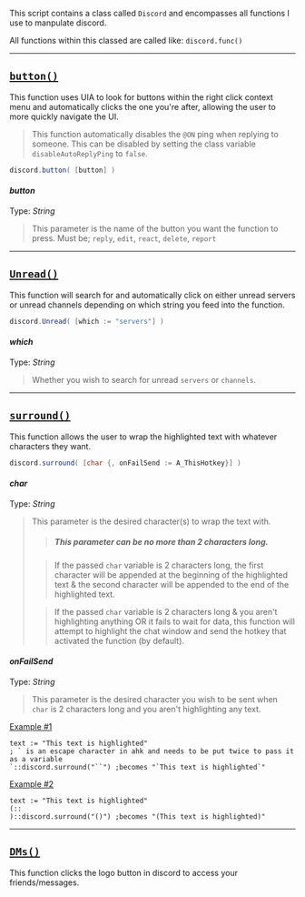 This script contains a class called `Discord` and encompasses all functions I use to manpulate discord.

All functions within this classed are called like: `discord.func()`
***

## <u>`button()`</u>
This function uses UIA to look for buttons within the right click context menu and automatically clicks the one you're after, allowing the user to more quickly navigate the UI.

> This function automatically disables the `@ON` ping when replying to someone. This can be disabled by setting the class variable `disableAutoReplyPing` to `false`.
```c#
discord.button( [button] )
```
#### *button*
Type: *String*
> This parameter is the name of the button you want the function to press. Must be; `reply`, `edit`, `react`, `delete`, `report`

***

## <u>`Unread()`</u>
This function will search for and automatically click on either unread servers or unread channels depending on which string you feed into the function.
```c#
discord.Unread( [which := "servers"] )
```
#### *which*
Type: *String*
> Whether you wish to search for unread `servers` or `channels`.
***

## <u>`surround()`</u>
This function allows the user to wrap the highlighted text with whatever characters they want.
```c#
discord.surround( [char {, onFailSend := A_ThisHotkey}] )
```
#### *char*
Type: *String*
> This parameter is the desired character(s) to wrap the text with.
>> ##### This parameter can be no more than 2 characters long.
>
>> If the passed `char` variable is 2 characters long, the first character will be appended at the beginning of the highlighted text & the second character will be appended to the end of the highlighted text.
>
>> If the passed `char` variable is 2 characters long & you aren't highlighting anything OR it fails to wait for data, this function will attempt to highlight the chat window and send the hotkey that activated the function (by default).

#### *onFailSend*
Type: *String*
> This parameter is the desired character you wish to be sent when `char` is 2 characters long and you aren't highlighting any text.

<u>Example #1</u>
```autoit
text := "This text is highlighted"
; ` is an escape character in ahk and needs to be put twice to pass it as a variable
`::discord.surround("``") ;becomes "`This text is highlighted`"
```
<u>Example #2</u>
```autoit
text := "This text is highlighted"
(::
)::discord.surround("()") ;becomes "(This text is highlighted)"
```
***

## <u>`DMs()`</u>
This function clicks the logo button in discord to access your friends/messages.